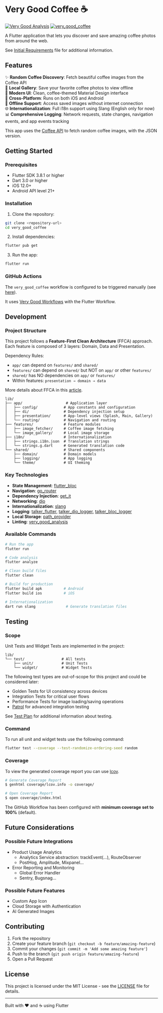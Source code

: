 # Very Good Coffee ☕

[![Very Good Analysis][very_good_analysis_badge]][very_good_analysis_link]
[![very_good_coffee](https://github.com/Statyk7/VeryGoodCoffee/actions/workflows/very_good_coffee.yml/badge.svg)](https://github.com/Statyk7/VeryGoodCoffee/actions/workflows/very_good_coffee.yml)

A Flutter application that lets you discover and save amazing coffee photos from around the web.

See [Initial Requirements](INITIAL_REQUIREMENTS.md) file for additional information.

## Features

✨ **Random Coffee Discovery**: Fetch beautiful coffee images from the Coffee API  
💾 **Local Gallery**: Save your favorite coffee photos to view offline  
🎨 **Modern UI**: Clean, coffee-themed Material Design interface  
📱 **Cross-Platform**: Runs on both iOS and Android  
🔄 **Offline Support**: Access saved images without internet connection  
🌐 **Internationalization**: Full i18n support using Slang (English only for now)  
📊 **Comprehensive Logging**: Network requests, state changes, navigation events, and app events tracking  

This app uses the [Coffee API](https://coffee.alexflipnote.dev/) to fetch random coffee images, with the JSON version.

## Getting Started

### Prerequisites

- Flutter SDK 3.8.1 or higher
- Dart 3.0 or higher
- iOS 12.0+
- Android API level 21+

### Installation

1. Clone the repository:
```bash
git clone <repository-url>
cd very_good_coffee
```

2. Install dependencies:
```bash
flutter pub get
```

3. Run the app:
```bash
flutter run
```

### GitHub Actions

The `very_good_coffee` workflow is configured to be triggered manually (see [here](https://docs.github.com/en/actions/how-tos/manage-workflow-runs/manually-run-a-workflow)).

It uses [Very Good Workflows](https://workflows.vgv.dev/) with the Flutter Workflow.

## Development

### Project Structure

This project follows a **Feature-First Clean Architecture** (FFCA) approach.
Each feature is composed of 3 layers: Domain, Data and Presentation.


Dependency Rules:
- `app/` can depend on `features/` and `shared/`
- `features/` can depend on `shared/` but NOT on `app/` or other `features/`
- `shared/` has NO dependencies on `app/` or `features/`
- Within features: `presentation → domain → data`

More details about FFCA in this [article](https://medium.com/@remy.baudet/feature-first-clean-architecture-for-flutter-246366e71c18).

```
lib/
├── app/                    # Application layer
│   ├── config/            # App constants and configuration
│   ├── di/                # Dependency injection setup
│   ├── presentation/      # App-level views (Splash, Main, Gallery)
│   └── routing/           # Navigation and routing
├── features/              # Feature modules
│   ├── image_fetcher/     # Coffee image fetching
│   └── image_gallery/     # Local image storage
├── i18n/                  # Internationalization
│   ├── strings.i18n.json  # Translation strings
│   └── strings.g.dart     # Generated translation code
└── shared/                # Shared components
    ├── domain/            # Domain models
    ├── logging/           # App logging
    └── theme/             # UI theming
```

### Key Technologies

- **State Management**: [flutter_bloc](https://pub.dev/packages/flutter_bloc)
- **Navigation**: [go_router](https://pub.dev/packages/go_router)
- **Dependency Injection**: [get_it](https://pub.dev/packages/get_it)
- **Networking**: [dio](https://pub.dev/packages/dio)
- **Internationalization**: [slang](https://pub.dev/packages/slang)
- **Logging**: [talker_flutter](https://pub.dev/packages/talker_flutter), [talker_dio_logger](https://pub.dev/packages/talker_dio_logger), [talker_bloc_logger](https://pub.dev/packages/talker_bloc_logger)
- **Local Storage**: [path_provider](https://pub.dev/packages/path_provider)
- **Linting**: [very_good_analysis](https://pub.dev/packages/very_good_analysis)

### Available Commands

```bash
# Run the app
flutter run

# Code analysis
flutter analyze

# Clean build files
flutter clean

# Build for production
flutter build apk          # Android
flutter build ios          # iOS

# Internationalization
dart run slang              # Generate translation files
```

## Testing

### Scope
Unit Tests and Widget Tests are implemented in the project:
```
lib/
└── test/                 # All tests
    ├── unit/             # Unit Tests
    └── widget/           # Widget Tests
```

The following test types are out-of-scope for this project and could be considered later:
- Golden Tests for UI consistency across devices
- Integration Tests for critical user flows
- Performance Tests for image loading/saving operations
- [Patrol](https://patrol.leancode.co/) for advanced integration testing

See [Test Plan](TEST_PLAN.md) for additional information about testing.

### Command

To run all unit and widget tests use the following command:
```bash
flutter test --coverage --test-randomize-ordering-seed random
```

### Coverage

To view the generated coverage report you can use [lcov](https://github.com/linux-test-project/lcov).

```sh
# Generate Coverage Report
$ genhtml coverage/lcov.info -o coverage/

# Open Coverage Report
$ open coverage/index.html
```

The GitHub Workflow has been configured with **minimum coverage set to 100%** (default).


## Future Considerations

### Possible Future Integrations

- Product Usage Analytics
  - Analytics Service abstraction: trackEvent(…), RouteObserver
  - PostHog, Amplitude, Mixpanel…
- Error Reporting and Monitoring
  - Global Error Handler
  - Sentry, Bugsnag…

### Possible Future Features

- Custom App Icon
- Cloud Storage with Authentication
- AI Generated Images

## Contributing

1. Fork the repository
2. Create your feature branch (`git checkout -b feature/amazing-feature`)
3. Commit your changes (`git commit -m 'Add some amazing feature'`)
4. Push to the branch (`git push origin feature/amazing-feature`)
5. Open a Pull Request

## License

This project is licensed under the MIT License - see the [LICENSE](LICENSE) file for details.

---

Built with ❤️ and ☕ using Flutter

[very_good_analysis_badge]: https://img.shields.io/badge/style-very_good_analysis-B22C89.svg
[very_good_analysis_link]: https://pub.dev/packages/very_good_analysis
